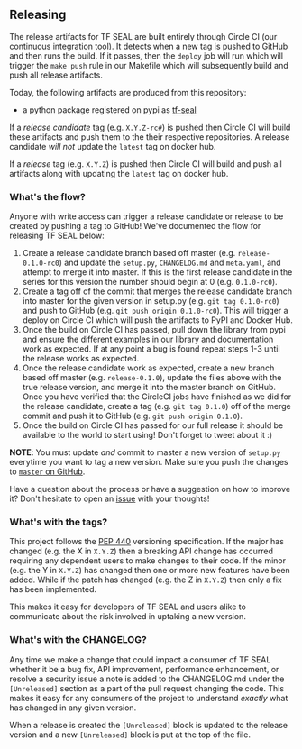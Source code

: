 ## Releasing

The release artifacts for TF SEAL are built entirely through Circle CI
(our continuous integration tool). It detects when a new tag is pushed to
GitHub and then runs the build. If it passes, then the `deploy` job will run
which will trigger the `make push` rule in our Makefile which will subsequently
build and push all release artifacts.

Today, the following artifacts are produced from this repository:

- a python package registered on pypi as [tf-seal](https://pypi.org/project/tf-seal)

If a *release candidate* tag (e.g. `X.Y.Z-rc#`) is pushed then Circle CI will
build these artifacts and push them to the their respective repositories. A
release candidate *will not* update the `latest` tag on docker hub.

If a *release* tag (e.g. `X.Y.Z`) is pushed then Circle CI will build and push
all artifacts along with updating the `latest` tag on docker hub.

### What's the flow?

Anyone with write access can trigger a release candidate or release to be
created by pushing a tag to GitHub! We've documented the flow for releasing
TF SEAL below:

1. Create a release candidate branch based off master (e.g.
   `release-0.1.0-rc0`) and update the `setup.py`, `CHANGELOG.md` and `meta.yaml`,
   and attempt to merge it into master. If this
   is the first release candidate in the series for this version the
   number should begin at 0 (e.g. `0.1.0-rc0`).
2. Create a tag off of the commit that merges the release candidate branch into
   master for the given version in setup.py (e.g. `git tag 0.1.0-rc0`) and push
   to GitHub (e.g. `git push origin 0.1.0-rc0`). This will trigger a deploy on
   Circle CI which will push the artifacts to PyPI and Docker Hub.
3. Once the build on Circle CI has passed, pull down the library from
   pypi and ensure the different examples in our library and documentation work
   as expected. If at any point a bug is found repeat steps 1-3 until the
   release works as expected.
4. Once the release candidate work as expected, create a new branch based off
   master (e.g. `release-0.1.0`), update the files above with the true release
   version, and merge it into the master branch on GitHub. Once you have verified
   that the CircleCI jobs have finished as we did for the release candidate,
   create a tag (e.g. `git tag 0.1.0`) off of the merge commit and push it to
   GitHub (e.g. `git push origin 0.1.0`).
5. Once the build on Circle CI has passed for our full release it should be
   available to the world to start using! Don't forget to tweet about it :)

**NOTE**: You must update *and* commit to master a new version of `setup.py`
everytime you want to tag a new version. Make sure you push the changes to
[`master` on GitHub](https://github.com/tf-encrypted/tf-seal).

Have a question about the process or have a suggestion on how to improve it?
Don't hesitate to open an [issue](https://github.com/tf-encrypted/tf-seal/issues/new)
with your thoughts!

### What's with the tags?

This project follows the [PEP 440](https://www.python.org/dev/peps/pep-0440/)
versioning specification. If the major has changed (e.g. the X in `X.Y.Z`) then
a breaking API change has occurred requiring any dependent users to make
changes to their code. If the minor (e.g. the Y in `X.Y.Z`) has changed then
one or more new features have been added. While if the patch has changed (e.g.
the Z in `X.Y.Z`) then only a fix has been implemented.

This makes it easy for developers of TF SEAL and users alike to communicate
about the risk involved in uptaking a new version.

### What's with the CHANGELOG?

Any time we make a change that could impact a consumer of TF SEAL whether
it be a bug fix, API improvement, performance enhancement, or resolve a
security issue a note is added to the CHANGELOG.md under the `[Unreleased]`
section as a part of the pull request changing the code. This makes it easy for
any consumers of the project to understand *exactly* what has changed in any
given version.

When a release is created the `[Unreleased]` block is updated to the release
version and a new `[Unreleased]` block is put at the top of the file.